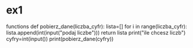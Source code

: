# ex1
functions
def pobierz_dane(liczba_cyfr):
    lista=[]
    for i in range(liczba_cyfr):
        lista.append(int(input("podaj liczbe")))
    return lista
print("ile chcesz liczb")
cyfry=int(input())
print(pobierz_dane(cyfry))
